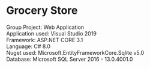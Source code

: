 # Grocery Store
Group Project: Web Application <br>
Application used: Visual Studio 2019 <br>
Framework: ASP.NET CORE 3.1 <br>
Language: C# 8.0 <br>
Nuget used: Microsoft.EntityFrameworkCore.Sqlite v5.0 <br>
Database: Microsoft SQL Server 2016 - 13.0.4001.0 <br>


